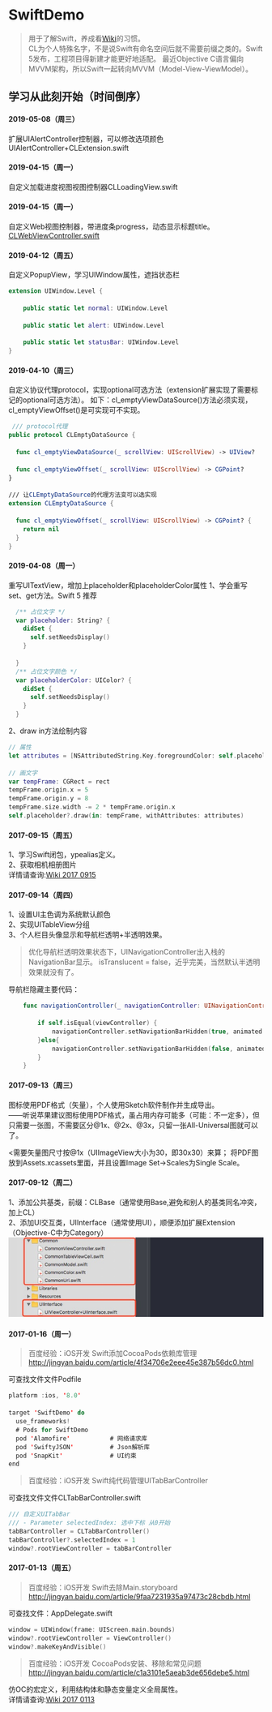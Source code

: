 # SwiftDemo

>用于了解Swift，养成看[Wiki](https://github.com/CarrySniper/SwiftDemo/wiki)的习惯。<br>
CL为个人特殊名字，不是说Swift有命名空间后就不需要前缀之类的。Swift 5发布，工程项目得新建才能更好地适配。
最近Objective C语言偏向MVVM架构，所以Swift一起转向MVVM（Model-View-ViewModel）。


## 学习从此刻开始（时间倒序）
#### 2019-05-08（周三）
扩展UIAlertController控制器，可以修改选项颜色UIAlertController+CLExtension.swift

#### 2019-04-15（周一）
自定义加载进度视图视图控制器CLLoadingView.swift

#### 2019-04-15（周一）
自定义Web视图控制器，带进度条progress，动态显示标题title。
[CLWebViewController.swift](https://github.com/CarrySniper/SwiftDemo/wiki/功能-WebView)

#### 2019-04-12（周五）
自定义PopupView，学习UIWindow属性，遮挡状态栏
```swift 
extension UIWindow.Level {

    public static let normal: UIWindow.Level

    public static let alert: UIWindow.Level

    public static let statusBar: UIWindow.Level
}
```

#### 2019-04-10（周三）
自定义协议代理protocol，实现optional可选方法（extension扩展实现了需要标记的optional可选方法）。
如下：cl_emptyViewDataSource()方法必须实现，cl_emptyViewOffset()是可实现可不实现。
```swift 
 /// protocol代理
public protocol CLEmptyDataSource {

  func cl_emptyViewDataSource(_ scrollView: UIScrollView) -> UIView?
  
  func cl_emptyViewOffset(_ scrollView: UIScrollView) -> CGPoint?
}

/// 让CLEmptyDataSource的代理方法变可以选实现
extension CLEmptyDataSource {

  func cl_emptyViewOffset(_ scrollView: UIScrollView) -> CGPoint? {
    return nil
  }
}
```

#### 2019-04-08（周一）
重写UITextView，增加上placeholder和placeholderColor属性
1、学会重写set、get方法。Swift 5 推荐
```swift 
  /** 占位文字 */
  var placeholder: String? {
    didSet {
      self.setNeedsDisplay()
    }

  }
  /** 占位文字颜色 */
  var placeholderColor: UIColor? {
    didSet {
      self.setNeedsDisplay()
    }
  }
```
2、draw in方法绘制内容
```swift
// 属性
let attributes = [NSAttributedString.Key.foregroundColor: self.placeholderColor as Any, NSAttributedString.Key.font: self.font as Any]
    
// 画文字
var tempFrame: CGRect = rect
tempFrame.origin.x = 5
tempFrame.origin.y = 8
tempFrame.size.width -= 2 * tempFrame.origin.x
self.placeholder?.draw(in: tempFrame, withAttributes: attributes)
```

#### 2017-09-15（周五）
1、学习Swift闭包，ypealias定义。<br>
2、获取相机相册图片<br>
详情请查询:[Wiki 2017 0915](https://github.com/CarrySniper/SwiftDemo/wiki)

#### 2017-09-14（周四）
1、设置UI主色调为系统默认颜色<br>
2、实现UITableView分组<br>
3、个人栏目头像显示和导航栏透明+半透明效果。<br>
>优化导航栏透明效果状态下，UINavigationController出入栈的NavigationBar显示。
isTranslucent = false，近乎完美，当然默认半透明效果就没有了。

导航栏隐藏主要代码：
```swift
    func navigationController(_ navigationController: UINavigationController, willShow viewController: UIViewController, animated: Bool) {
        
        if self.isEqual(viewController) {
            navigationController.setNavigationBarHidden(true, animated: true)
        }else{
            navigationController.setNavigationBarHidden(false, animated: true)
        }
    }
```

#### 2017-09-13（周三）
图标使用PDF格式（矢量），个人使用Sketch软件制作并生成导出。<br>
——听说苹果建议图标使用PDF格式，虽占用内存可能多（可能：不一定多），但只需要一张图，不需要区分@1x、@2x、@3x，只留一张All-Universal图就可以了。

<需要矢量图尺寸按@1x（UIImageView大小为30，即30x30）来算；
将PDF图放到Assets.xcassets里面，并且设置Image Set->Scales为Single Scale。

#### 2017-09-12（周二）
1、添加公共基类，前缀：CLBase（通常使用Base,避免和别人的基类同名冲突，加上CL）<br>
2、添加UI交互类，UIInterface（通常使用UI），顺便添加扩展Extension（Objective-C中为Category）<br>
![](https://github.com/CarrySniper/SwiftDemo/raw/master/Media/common.png) 

#### 2017-01-16（周一）
>百度经验：iOS开发 Swift添加CocoaPods依赖库管理 <br>
http://jingyan.baidu.com/article/4f34706e2eee45e387b56dc0.html

可查找文件文件Podfile
```swift
platform :ios, '8.0'

target 'SwiftDemo' do
  use_frameworks!
  # Pods for SwiftDemo
  pod 'Alamofire'           # 网络请求库
  pod 'SwiftyJSON'          # Json解析库
  pod 'SnapKit'             # UI约束
end
```

>百度经验：iOS开发 Swift纯代码管理UITabBarController <br>

可查找文件文件CLTabBarController.swift
```swift
/// 自定义UITabBar
/// - Parameter selectedIndex: 选中下标 从0开始
tabBarController = CLTabBarController()
tabBarController?.selectedIndex = 1
window?.rootViewController = tabBarController
```

#### 2017-01-13（周五）
>百度经验：iOS开发 Swift去除Main.storyboard <br>
http://jingyan.baidu.com/article/9faa7231935a97473c28cbdb.html

可查找文件：AppDelegate.swift
```swift
window = UIWindow(frame: UIScreen.main.bounds)
window?.rootViewController = ViewController()
window?.makeKeyAndVisible()
```

>百度经验：iOS开发 CocoaPods安装、移除和常见问题 <br>
http://jingyan.baidu.com/article/c1a3101e5aeab3de656debe5.html

仿OC的宏定义，利用结构体和静态变量定义全局属性。<br>
详情请查询:[Wiki 2017 0113](https://github.com/CarrySniper/SwiftDemo/wiki)
